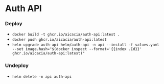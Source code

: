 # Auth API

### Deploy

- `docker build -t ghcr.io/aicacia/auth-api:latest .`
- `docker push ghcr.io/aicacia/auth-api:latest`
- `helm upgrade auth-api helm/auth-api -n api --install -f values.yaml --set image.hash="$(docker inspect --format='{{index .Id}}' ghcr.io/aicacia/auth-api:latest)"`

### Undeploy

- `helm delete -n api auth-api`
